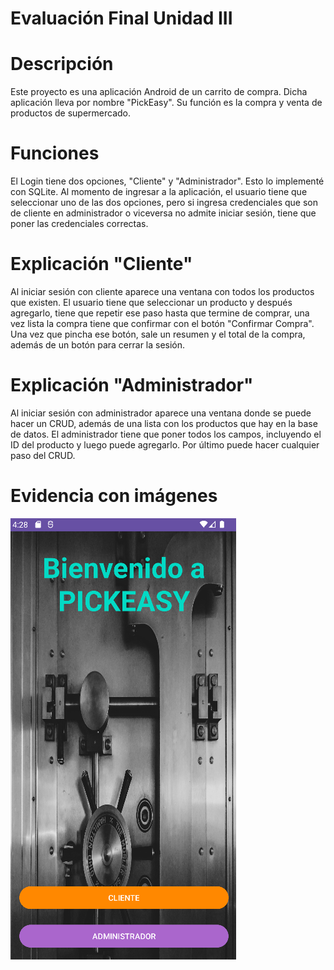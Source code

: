 # Evaluación Final Unidad III
# Descripción
Este proyecto es una aplicación Android de un carrito de compra. Dicha aplicación lleva por nombre "PickEasy". Su función es la compra y venta de productos de supermercado.

# Funciones
El Login tiene dos opciones, "Cliente" y "Administrador". Esto lo implementé con SQLite. Al momento de ingresar a la aplicación, el usuario tiene que seleccionar uno de las dos opciones, pero si ingresa credenciales que son de cliente en administrador o viceversa no admite iniciar sesión, tiene que poner las credenciales correctas.

# Explicación "Cliente"
Al iniciar sesión con cliente aparece una ventana con todos los productos que existen. El usuario tiene que seleccionar un producto y después agregarlo, tiene que repetir ese paso hasta que termine de comprar, una vez lista la compra tiene que confirmar con el botón "Confirmar Compra". Una vez que pincha ese botón, sale un resumen y el total de la compra, además de un botón para cerrar la sesión.

# Explicación "Administrador"
Al iniciar sesión con administrador aparece una ventana donde se puede hacer un CRUD, además de una lista con los productos que hay en la base de datos. El administrador tiene que poner todos los campos, incluyendo el ID del producto y luego puede agregarlo. Por último puede hacer cualquier paso del CRUD.

# Evidencia con imágenes
![Inicio de sesion](capturas/Home.png)
